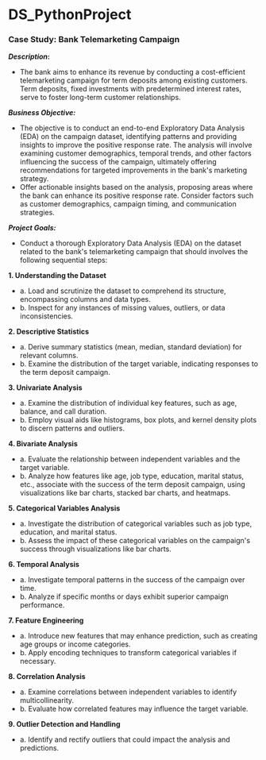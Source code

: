 # DS_PythonProject

### Case Study: Bank Telemarketing Campaign

**_Description_:**
- The bank aims to enhance its revenue by conducting a cost-efficient telemarketing campaign for term deposits among existing customers. Term deposits, fixed investments with predetermined interest rates, serve to foster long-term customer relationships.

**_Business Objective:_**
- The objective is to conduct an end-to-end Exploratory Data Analysis (EDA) on the campaign dataset, identifying patterns and providing insights to improve the positive response rate. The analysis will involve examining customer demographics, temporal trends, and other factors influencing the success of the campaign, ultimately offering recommendations for targeted improvements in the bank's marketing strategy.
- Offer actionable insights based on the analysis, proposing areas where the bank can enhance its positive response rate. Consider factors such as customer demographics, campaign timing, and communication strategies.

**_Project Goals:_**
- Conduct a thorough Exploratory Data Analysis (EDA) on the dataset related to the bank's telemarketing campaign that should involves the following sequential steps:

**1. Understanding the Dataset**
- a. Load and scrutinize the dataset to comprehend its structure, encompassing columns and data types.
- b. Inspect for any instances of missing values, outliers, or data inconsistencies.

**2. Descriptive Statistics**
- a. Derive summary statistics (mean, median, standard deviation) for relevant columns.
- b. Examine the distribution of the target variable, indicating responses to the term deposit campaign.

**3. Univariate Analysis**
- a. Examine the distribution of individual key features, such as age, balance, and call duration.
- b. Employ visual aids like histograms, box plots, and kernel density plots to discern patterns and outliers.
  
**4. Bivariate Analysis**
- a. Evaluate the relationship between independent variables and the target variable.
- b. Analyze how features like age, job type, education, marital status, etc., associate with the success of the term deposit campaign, using visualizations like bar charts, stacked bar charts, and heatmaps.

**5. Categorical Variables Analysis**
- a. Investigate the distribution of categorical variables such as job type, education, and marital status.
- b. Assess the impact of these categorical variables on the campaign's success through visualizations like bar charts.

**6. Temporal Analysis**
- a. Investigate temporal patterns in the success of the campaign over time.
- b. Analyze if specific months or days exhibit superior campaign performance.
  
**7. Feature Engineering**
- a. Introduce new features that may enhance prediction, such as creating age groups or income categories.
- b. Apply encoding techniques to transform categorical variables if necessary.
  
**8. Correlation Analysis**
- a. Examine correlations between independent variables to identify multicollinearity.
- b. Evaluate how correlated features may influence the target variable.
  
**9. Outlier Detection and Handling**
- a. Identify and rectify outliers that could impact the analysis and predictions.


